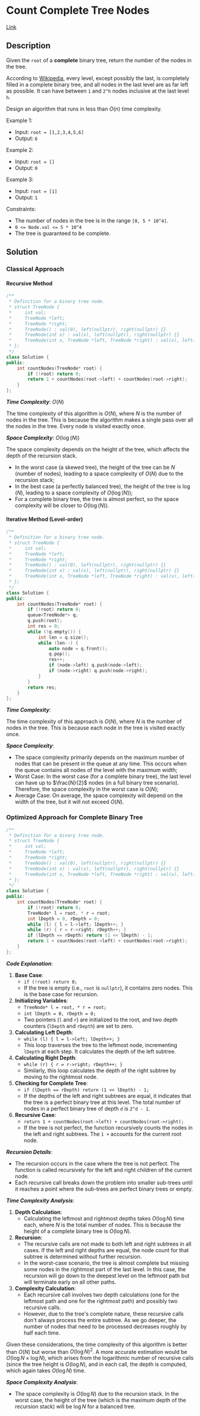 # Count Complete Tree Nodes

[Link](https://leetcode.com/problems/count-complete-tree-nodes/description/)

## Description

Given the `root` of a **complete** binary tree, return the number of the nodes in the tree.

According to [Wikipedia](http://en.wikipedia.org/wiki/Binary_tree#Types_of_binary_trees), every level, except possibly the last, is completely filled in a complete binary tree, and all nodes in the last level are as far left as possible. It can have between `1` and `2^h` nodes inclusive at the last level `h`.

Design an algorithm that runs in less than $O(n)$ time complexity.

Example 1:

- Input: `root = [1,2,3,4,5,6]`
- Output: `6`

Example 2:

- Input: `root = []`
- Output: `0`

Example 3:

- Input: `root = [1]`
- Output: `1`

Constraints:

- The number of nodes in the tree is in the range `[0, 5 * 10^4]`.
- `0 <= Node.val <= 5 * 10^4`
- The tree is guaranteed to be complete.

## Solution

### Classical Approach

#### Recursive Method

```C++
/**
 * Definition for a binary tree node.
 * struct TreeNode {
 *     int val;
 *     TreeNode *left;
 *     TreeNode *right;
 *     TreeNode() : val(0), left(nullptr), right(nullptr) {}
 *     TreeNode(int x) : val(x), left(nullptr), right(nullptr) {}
 *     TreeNode(int x, TreeNode *left, TreeNode *right) : val(x), left(left), right(right) {}
 * };
 */
class Solution {
public:
    int countNodes(TreeNode* root) {
        if (!root) return 0;
        return 1 + countNodes(root->left) + countNodes(root->right);
    }
};
```

***Time Complexity***: $O(N)$

The time complexity of this algorithm is $O(N)$, where $N$ is the number of nodes in the tree. This is because the algorithm makes a single pass over all the nodes in the tree. Every node is visited exactly once.

***Space Complexity***: $O(\log (N))$

The space complexity depends on the height of the tree, which affects the depth of the recursion stack.

- In the worst case (a skewed tree), the height of the tree can be $N$ (number of nodes), leading to a space complexity of $O(N)$ due to the recursion stack;
- In the best case (a perfectly balanced tree), the height of the tree is $\log (N)$, leading to a space complexity of $O(\log (N))$;
- For a complete binary tree, the tree is almost perfect, so the space complexity will be closer to $O(\log (N))$.

#### Iterative Method (Level-order)

```C++
/**
 * Definition for a binary tree node.
 * struct TreeNode {
 *     int val;
 *     TreeNode *left;
 *     TreeNode *right;
 *     TreeNode() : val(0), left(nullptr), right(nullptr) {}
 *     TreeNode(int x) : val(x), left(nullptr), right(nullptr) {}
 *     TreeNode(int x, TreeNode *left, TreeNode *right) : val(x), left(left), right(right) {}
 * };
 */
class Solution {
public:
    int countNodes(TreeNode* root) {
        if (!root) return 0;
        queue<TreeNode*> q;
        q.push(root);
        int res = 0;
        while (!q.empty()) {
            int len = q.size();
            while (len--) {
                auto node = q.front();
                q.pop();
                res++;
                if (node->left) q.push(node->left);
                if (node->right) q.push(node->right);
            }
        }
        return res;
    }
};
```

***Time Complexity***:

The time complexity of this approach is $O(N)$, where $N$ is the number of nodes in the tree. This is because each node in the tree is visited exactly once.

***Space Complexity***:

- The space complexity primarily depends on the maximum number of nodes that can be present in the queue at any time. This occurs when the queue contains all nodes of the level with the maximum width;
- Worst Case: In the worst case (for a complete binary tree), the last level can have up to $\frac{N}{2}$ nodes (in a full binary tree scenario). Therefore, the space complexity in the worst case is $O(N)$;
- Average Case: On average, the space complexity will depend on the width of the tree, but it will not exceed $O(N)$.

### Optimized Approach for Complete Binary Tree

```C++
/**
 * Definition for a binary tree node.
 * struct TreeNode {
 *     int val;
 *     TreeNode *left;
 *     TreeNode *right;
 *     TreeNode() : val(0), left(nullptr), right(nullptr) {}
 *     TreeNode(int x) : val(x), left(nullptr), right(nullptr) {}
 *     TreeNode(int x, TreeNode *left, TreeNode *right) : val(x), left(left), right(right) {}
 * };
 */
class Solution {
public:
    int countNodes(TreeNode* root) {
        if (!root) return 0;
        TreeNode* l = root, * r = root;
        int lDepth = 0, rDepth = 0;
        while (l) { l = l->left; lDepth++; }
        while (r) { r = r->right; rDepth++; }
        if (lDepth == rDepth) return (1 << lDepth) - 1;
        return 1 + countNodes(root->left) + countNodes(root->right);
    }
};
```

***Code Explanation***:

1. **Base Case**: 
   - `if (!root) return 0;`
   - If the tree is empty (i.e., `root` is `nullptr`), it contains zero nodes. This is the base case for recursion.
2. **Initializing Variables**:
   - `TreeNode* l = root, * r = root;`
   - `int lDepth = 0, rDepth = 0;`
   - Two pointers (`l` and `r`) are initialized to the root, and two depth counters (`lDepth` and `rDepth`) are set to zero.
3. **Calculating Left Depth**:
   - `while (l) { l = l->left; lDepth++; }`
   - This loop traverses the tree to the leftmost node, incrementing `lDepth` at each step. It calculates the depth of the left subtree.
4. **Calculating Right Depth**:
   - `while (r) { r = r->right; rDepth++; }`
   - Similarly, this loop calculates the depth of the right subtree by moving to the rightmost node.
5. **Checking for Complete Tree**:
   - `if (lDepth == rDepth) return (1 << lDepth) - 1;`
   - If the depths of the left and right subtrees are equal, it indicates that the tree is a perfect binary tree at this level. The total number of nodes in a perfect binary tree of depth `d` is `2^d - 1`.
6. **Recursive Case**:
   - `return 1 + countNodes(root->left) + countNodes(root->right);`
   - If the tree is not perfect, the function recursively counts the nodes in the left and right subtrees. The `1 +` accounts for the current root node.

***Recursion Details***:

- The recursion occurs in the case where the tree is not perfect. The function is called recursively for the left and right children of the current node.
- Each recursive call breaks down the problem into smaller sub-trees until it reaches a point where the sub-trees are perfect binary trees or empty.

***Time Complexity Analysis***:

1. **Depth Calculation**:
   - Calculating the leftmost and rightmost depths takes $O(\log N)$ time each, where $N$ is the total number of nodes. This is because the height of a complete binary tree is $O(\log N)$.
2. **Recursion**:
   - The recursive calls are not made to both left and right subtrees in all cases. If the left and right depths are equal, the node count for that subtree is determined without further recursion.
   - In the worst-case scenario, the tree is almost complete but missing some nodes in the rightmost part of the last level. In this case, the recursion will go down to the deepest level on the leftmost path but will terminate early on all other paths.
3. **Complexity Calculation**:
   - Each recursive call involves two depth calculations (one for the leftmost path and one for the rightmost path) and possibly two recursive calls.
   - However, due to the tree's complete nature, these recursive calls don't always process the entire subtree. As we go deeper, the number of nodes that need to be processed decreases roughly by half each time.

Given these considerations, the time complexity of this algorithm is better than $O(N)$ but worse than $O(\log N)^2$. A more accurate estimation would be $O(\log N \times \log N)$, which arises from the logarithmic number of recursive calls (since the tree height is $O(\log N)$, and in each call, the depth is computed, which again takes $O(\log N)$ time.

***Space Complexity Analysis***:

- The space complexity is $O(\log N)$ due to the recursion stack. In the worst case, the height of the tree (which is the maximum depth of the recursion stack) will be $\log N$ for a balanced tree.
